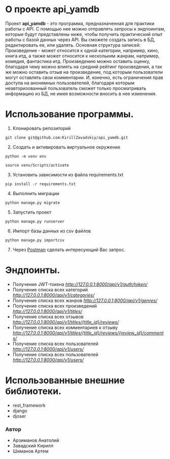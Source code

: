 # О проекте api_yamdb 
Проект **api_yamdb** - это программа, предназначенная для практики работы с API. С помощью нее можно отправлять запросы к эндпоинтам, которые будут представлены ниже, чтобы получить практический опыт работы с базой данных через API. Вы сможете создать запись в БД, редактировать ее, или удалять. Основная структура записей: Произведение - может относится к одной категории, например, кино, книга итд, а также может относится к нескольким жанрам, например, комедия, фантастика итд. Произведению можно оставить оценку, благодаря чему можно влиять на средний рейтинг произведения, а так же можно оставить отзыв на произведение, под которым пользователи могут оставлять свои комментарии. И, конечно, есть ограничения прав доступа на анонимных пользователей, благодаря которым неавторизованный пользователь сможет только просматривать информацию из БД, не имея возможности вносить в нее изменения. 
 
# Использование программы. 
1. Клонировать репозиторий 
```` 
git clone git@github.com:KirillZavadskiy/api_yamdb.git
```` 
2. Cоздать и активировать виртуальное окружение 
```` 
python -m venv env 
```` 
```` 
source venv/Scripts/activate 
```` 
3. Установить зависимости из файла requirements.txt 
```` 
pip install -r requirements.txt 
```` 
4. Выполнить миграции 
```` 
python manage.py migrate 
```` 
5. Запустить проект 
```` 
python manage.py runserver 
```` 
6. Импорт базы данных из csv файлов 
```` 
python manage.py importcsv 
```` 
7. Через [Postman](https://www.postman.com/downloads/) сделать интересующий Вас запрос. 
 
# Эндпоинты. 
- Получение JWT-токена *http://127.0.0.1:8000/api/v1/auth/token/* 
- Получение списка всех категорий *http://127.0.0.1:8000/api/v1/categories/* 
- Получение списка всех жанров *http://127.0.0.1:8000/api/v1/genres/* 
- Получение списка всех произведений *http://127.0.0.1:8000/api/v1/titles/* 
- Получение списка всех отзывов *http://127.0.0.1:8000/api/v1/titles/{title_id}/reviews/* 
- Получение списка всех комментариев к отзыву *http://127.0.0.1:8000/api/v1/titles/{title_id}/reviews/{review_id}/comments/*  
- Получение списка всех пользователей *http://127.0.0.1:8000/api/v1/users/*
- Получение списка всех пользователей *http://127.0.0.1:8000/api/v1/users/*

# Использованные внешние библиотеки. 
- rest_framework 
- django 
- djoser 
 
### Автор 
- Арзиманов Анатолий
- Завадский Кирилл
- Шиманов Артем 
